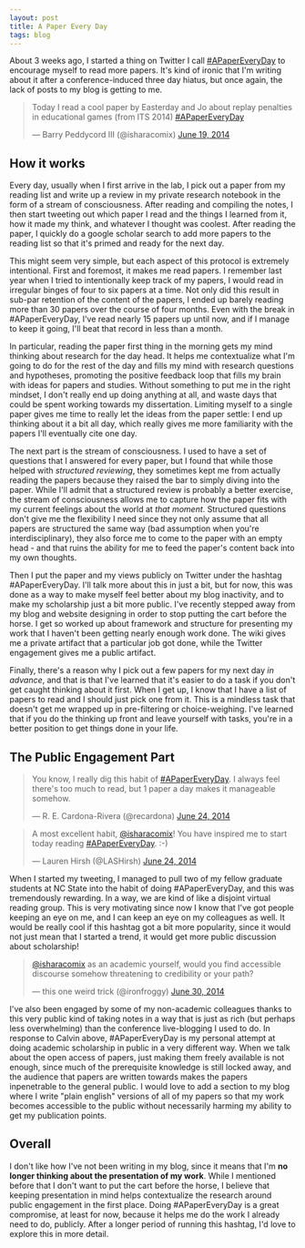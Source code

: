 ```yaml
---
layout: post
title: A Paper Every Day
tags: blog
---
```


About 3 weeks ago, I started a thing on Twitter I call [#APaperEveryDay]() to encourage myself to read more papers. It's kind of ironic that I'm writing about it after a conference-induced three day hiatus, but once again, the lack of posts to my blog is getting to me.

<blockquote class="twitter-tweet" lang="en"><p>Today I read a cool paper by Easterday and Jo about replay penalties in educational games (from ITS 2014) <a href="https://twitter.com/hashtag/APaperEveryDay?src=hash">#APaperEveryDay</a></p>&mdash; Barry Peddycord III (@isharacomix) <a href="https://twitter.com/isharacomix/statuses/479608095434608640">June 19, 2014</a></blockquote>

How it works
------------
Every day, usually when I first arrive in the lab, I pick out a paper from my reading list and write up a review in my private research notebook in the form of a stream of consciousness. After reading and compiling the notes, I then start tweeting out which paper I read and the things I learned from it, how it made my think, and whatever I thought was coolest. After reading the paper, I quickly do a google scholar search to add more papers to the reading list so that it's primed and ready for the next day.

This might seem very simple, but each aspect of this protocol is extremely intentional. First and foremost, it makes me read papers. I remember last year when I tried to intentionally keep track of my papers, I would read in irregular binges of four to six papers at a time. Not only did this result in sub-par retention of the content of the papers, I ended up barely reading more than 30 papers over the course of four months. Even with the break in #APaperEveryDay, I've read nearly 15 papers up until now, and if I manage to keep it going, I'll beat that record in less than a month.

In particular, reading the paper first thing in the morning gets my mind thinking about research for the day head. It helps me contextualize what I'm going to do for the rest of the day and fills my mind with research questions and hypotheses, promoting the positive feedback loop that fills my brain with ideas for papers and studies. Without something to put me in the right mindset, I don't really end up doing anything at all, and waste days that could be spent working towards my dissertation. Limiting myself to a single paper gives me time to really let the ideas from the paper settle: I end up thinking about it a bit all day, which really gives me more familiarity with the papers I'll eventually cite one day.

The next part is the stream of consciousness. I used to have a set of questions that I answered for every paper, but I found that while those helped with *structured reviewing*, they sometimes kept me from actually reading the papers because they raised the bar to simply diving into the paper. While I'll admit that a structured review is probably a better exercise, the stream of consciousness allows me to capture how the paper fits with my current feelings about the world at *that moment*. Structured questions don't give me the flexibility I need since they not only assume that all papers are structured the same way (bad assumption when you're interdisciplinary), they also force me to come to the paper with an empty head - and that ruins the ability for me to feed the paper's content back into my own thoughts.

Then I put the paper and my views publicly on Twitter under the hashtag #APaperEveryDay. I'll talk more about this in just a bit, but for now, this was done as a way to make myself feel better about my blog inactivity, and to make my scholarship just a bit more public. I've recently stepped away from my blog and website designing in order to stop putting the cart before the horse. I get so worked up about framework and structure for presenting my work that I haven't been getting nearly enough work done. The wiki gives me a private artifact that a particular job got done, while the Twitter engagement gives me a public artifact.

Finally, there's a reason why I pick out a few papers for my next day *in advance*, and that is that I've learned that it's easier to do a task if you don't get caught thinking about it first. When I get up, I know that I have a list of papers to read and I should just pick one from it. This is a mindless task that doesn't get me wrapped up in pre-filtering or choice-weighing. I've learned that if you do the thinking up front and leave yourself with tasks, you're in a better position to get things done in your life.

The Public Engagement Part
--------------------------
<blockquote class="twitter-tweet" lang="en"><p>You know, I really dig this habit of <a href="https://twitter.com/hashtag/APaperEveryDay?src=hash">#APaperEveryDay</a>. I always feel there&#39;s too much to read, but 1 paper a day makes it manageable somehow.</p>&mdash; R. E. Cardona-Rivera (@recardona) <a href="https://twitter.com/recardona/statuses/481237927708868608">June 24, 2014</a></blockquote>

<blockquote class="twitter-tweet" lang="en"><p>A most excellent habit, <a href="https://twitter.com/isharacomix">@isharacomix</a>! You have inspired me to start today reading <a href="https://twitter.com/hashtag/APaperEveryDay?src=hash">#APaperEveryDay</a>. :-)</p>&mdash; Lauren Hirsh (@LASHirsh) <a href="https://twitter.com/LASHirsh/statuses/481553270746279937">June 24, 2014</a></blockquote>

When I started my tweeting, I managed to pull two of my fellow graduate students at NC State into the habit of doing #APaperEveryDay, and this was tremendously rewarding. In a way, we are kind of like a disjoint virtual reading group. This is very motivating since now I know that I've got people keeping an eye on me, and I can keep an eye on my colleagues as well. It would be really cool if this hashtag got a bit more popularity, since it would not just mean that I started a trend, it would get more public discussion about scholarship!

<blockquote class="twitter-tweet" lang="en"><p><a href="https://twitter.com/isharacomix">@isharacomix</a> as an academic yourself, would you find accessible discourse somehow threatening to credibility or your path?</p>&mdash; this one weird trick (@ironfroggy) <a href="https://twitter.com/ironfroggy/statuses/483445051222392832">June 30, 2014</a></blockquote>

I've also been engaged by some of my non-academic colleagues thanks to this very public kind of taking notes in a way that is just as rich (but perhaps less overwhelming) than the conference live-blogging I used to do. In response to Calvin above, #APaperEveryDay is my personal attempt at doing academic scholarship in public in a very different way. When we talk about the open access of papers, just making them freely available is not enough, since much of the prerequisite knowledge is still locked away, and the audience that papers are written towards makes the papers inpenetrable to the general public. I would love to add a section to my blog where I write "plain english" versions of all of my papers so that my work becomes accessible to the public without necessarily harming my ability to get my publication points.

Overall
-------
I don't like how I've not been writing in my blog, since it means that I'm **no longer thinking about the presentation of my work**. While I mentioned before that I don't want to put the cart before the horse, I believe that keeping presentation in mind helps contextualize the research around public engagement in the first place. Doing #APaperEveryDay is a great compromise, at least for now, because it helps me do the work I already need to do, publicly. After a longer period of running this hashtag, I'd love to explore this in more detail.

[#APaperEveryDay]: https://twitter.com/hashtag/APaperEveryDay?src=hash
